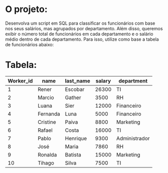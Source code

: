 # O projeto:
Desenvolva um script em SQL para classificar os funcionários com base nos seus salários, mas agrupados por departamento. Além disso, queremos exibir o número total de funcionários em cada departamento e o salário médio dentro de cada departamento. Para isso, utilize como base a tabela de funcionários abaixo:

# Tabela:
| Worker_id | name      | last_name | salary | department    |
|-----------|-----------|-----------|--------|---------------|
| 1         | Rener     | Escobar   | 26300  | TI            |
| 2         | Marcio    | Gather    | 3500   | RH            |
| 3         | Luana     | Sier      | 12000  | Financeiro    |
| 4         | Fernanda  | Luna      | 5000   | Financeiro    |
| 5         | Cristine  | Paiva     | 8800   | Marketing     |
| 6         | Rafael    | Costa     | 16000  | TI            |
| 7         | Pablo     | Henrique  | 9300   | Administrador |
| 8         | José      | Maria     | 7860   | RH            |
| 9         | Ronalda   | Batista   | 15000  | Marketing     |
| 10        | Tihago    | Silva     | 7500   | TI            |
